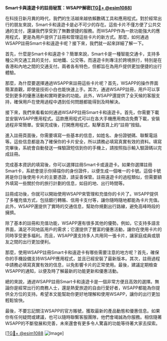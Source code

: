 **Smart卡與遠遊卡的註冊秘笈：WSAPP解密[[TG💪+ @esim1088](https://t.me/s/esim1088)]**

在科技日新月異的時代，我們的生活越來越依賴數碼工具和應用程式。對於經常出行的朋友來說，Smart卡和遠遊卡是必不可少的存在。這些卡片不僅方便了公共交通的支付，還讓我們享受到了無數便捷的服務。而WSAPP作為一款功能強大的應用程式，更是為用戶提供了註冊和管理這些卡片的新方式。那麼，如何通過WSAPP註冊Smart卡和遠遊卡呢？接下來，我們就一起來詳細了解一下。

首先，什麼是Smart卡和遠遊卡？簡單來說，Smart卡是一種智能交通卡，支持多種公共交通工具的支付，如地鐵、公交等。而遠遊卡則專注於跨境旅行，特別是在香港和內地之間的交通支付。兩者各有特色，但都旨在為用戶提供更加便捷的出行體驗。

那麼，為什麼要選擇通過WSAPP來註冊這些卡片呢？首先，WSAPP的操作界面簡潔直觀，即使是技術小白也能快速上手。其次，通過WSAPP註冊，用戶可以享受到更多的優惠活動和實時更新的功能。此外，WSAPP還提供了全天候的客服支持，確保用戶在使用過程中遇到任何問題都能得到及時解決。

接下來，我們來看看如何通過WSAPP註冊Smart卡和遠遊卡。首先，你需要下載並安裝WSAPP應用程式。這款應用程式可以在各大手機應用商店免費下載，安裝過程非常簡單。安裝完成後，打開應用程式，點擊首頁上的“註冊”按鈕。

進入註冊頁面後，你需要填寫一些基本的信息，如姓名、身份證號碼、聯繫電話等。這些信息都是為了確保你的卡片安全，所以請務必填寫真實有效的資料。填寫完畢後，系統會自動發送一條驗證短信到你的手機上，請按照指示輸入驗證碼以完成註冊。

完成基本資訊的填寫後，你可以選擇註冊Smart卡或遠遊卡。如果你選擇註冊Smart卡，系統會提示你掃描你的身份證件，以便生成一個唯一的卡號。這個卡號將是你日後使用卡片的主要憑證，請妥善保管。註冊遠遊卡的過程類似，但需要額外填寫一些關於你的旅行計劃的信息，如目的地、出行時間等。

註冊成功後，你就可以開始使用WSAPP來管理和充值你的卡片了。WSAPP提供了多種充值方式，包括銀行轉賬、信用卡支付等，讓你隨時隨地都能為卡片充值。此外，WSAPP還提供了實時的交通信息，幫助你規劃出行路線，避免高峰時段的擁擠。

除了基本的註冊和充值功能，WSAPP還有很多其他的優勢。例如，它支持多語言界面，滿足不同地區用戶的需求；它還提供了豐富的優惠活動，讓你在使用卡片的同時享受更多福利。而且，WSAPP還支持多人共用同一張卡片，讓家庭成員或朋友之間的出行更加便利。

那麼，使用WSAPP註冊Smart卡和遠遊卡有哪些需要注意的地方呢？首先，確保你的手機設備支持WSAPP應用程式，並且已經安裝了最新版本。其次，註冊過程中請務必填寫真實有效的信息，以免影響卡片的正常使用。最後，建議定期檢查WSAPP的通知，以便及時了解最新的功能更新和優惠活動。

總的來說，通過WSAPP註冊Smart卡和遠遊卡是一個非常方便且高效的選擇。無論你是經常出行的商務人士，還是熱愛旅遊的自由行愛好者，WSAPP都能為你提供全方位的支持。希望本文能幫助你更好地理解和使用WSAPP，讓你的出行更加輕鬆愉快。

最後，不要忘記關注WSAPP的官方賬號，獲取最新的產品動態和優惠信息。如果你有任何疑問或建議，也可以隨時聯繫客服團隊，他們會竭誠為你服務。相信隨著WSAPP的不斷發展和完善，未來還會有更多令人驚喜的功能等待著大家去探索。

[[TG💪+ @esim1088](https://t.me/s/esim1088) ![Image](https://i.postimg.cc/4NQfJmqS/Snipaste-2025-05-13-00-14-12.png)]